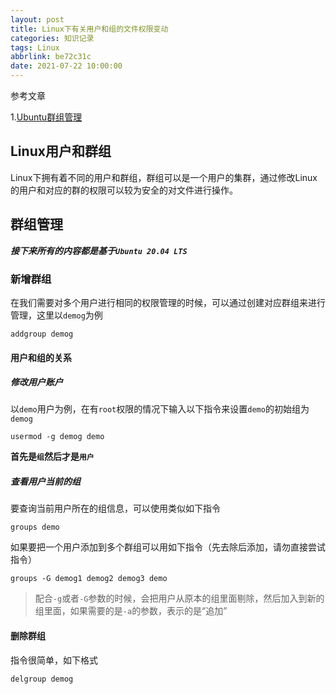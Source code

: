 ```yaml
---
layout: post
title: Linux下有关用户和组的文件权限变动
categories: 知识记录
tags: Linux
abbrlink: be72c31c
date: 2021-07-22 10:00:00
---
```


参考文章

1.[Ubuntu群组管理](https://segmentfault.com/a/1190000024532631)

## Linux用户和群组

​        Linux下拥有着不同的用户和群组，群组可以是一个用户的集群，通过修改Linux的用户和对应的群的权限可以较为安全的对文件进行操作。

## 群组管理

***接下来所有的内容都是基于`Ubuntu 20.04 LTS`***

### 新增群组

在我们需要对多个用户进行相同的权限管理的时候，可以通过创建对应群组来进行管理，这里以`demog`为例

```shell
addgroup demog
```

#### 用户和组的关系

##### 修改用户账户

以`demo`用户为例，在有`root`权限的情况下输入以下指令来设置`demo`的初始组为`demog`

```shell
usermod -g demog demo
```

**首先是`组`然后才是`用户`**

##### 查看用户当前的组

要查询当前用户所在的组信息，可以使用类似如下指令

```shell
groups demo
```

如果要把一个用户添加到多个群组可以用如下指令（先去除后添加，请勿直接尝试指令）

```shell
groups -G demog1 demog2 demog3 demo
```

> 配合`-g`或者`-G`参数的时候，会把用户从原本的组里面剔除，然后加入到新的组里面，如果需要的是`-a`的参数，表示的是“追加”

#### 删除群组

指令很简单，如下格式

```shell
delgroup demog
```

